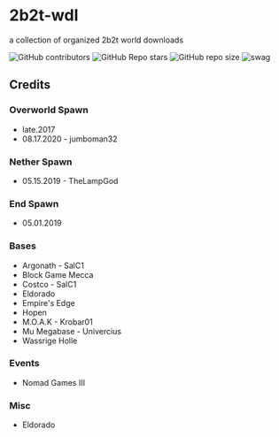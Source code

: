# 2b2t-wdl
a collection of organized 2b2t world downloads

![GitHub contributors](https://img.shields.io/github/contributors/jumboman32/2b2t-wdl)
![GitHub Repo stars](https://img.shields.io/github/stars/jumboman32/2b2t-wdl)
![GitHub repo size](https://img.shields.io/github/repo-size/jumboman32/2b2t-wdl)
![swag](https://img.shields.io/badge/swag-yes-blue)

## Credits
### Overworld Spawn
* late.2017
* 08.17.2020 - jumboman32
### Nether Spawn
* 05.15.2019 - TheLampGod
### End Spawn
* 05.01.2019
### Bases
* Argonath - SalC1
* Block Game Mecca
* Costco - SalC1
* Eldorado
* Empire's Edge
* Hopen
* M.O.A.K - Krobar01
* Mu Megabase - Univercius
* Wassrige Holle

### Events
* Nomad Games III

### Misc
* Eldorado
